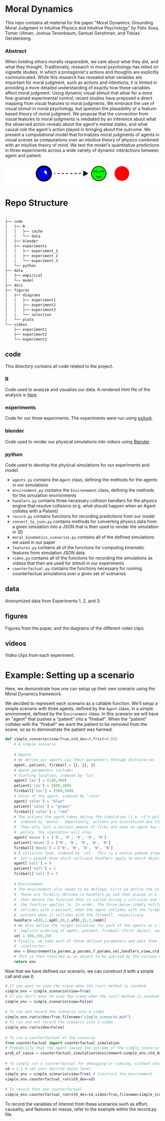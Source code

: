 # Moral Dynamics

This repo contains all material for the paper "Moral Dynamics: Grounding Moral Judgment in Intuitive Physics and Intuitive Psychology" by Felix Sosa, Tomer Ullman, Joshua Tenenbaum, Samuel Gershman, and Tobias Gerstenberg. 

### Abstract

When holding others morally responsible, we care about what they did, and what they thought. Traditionally, research in moral psychology has relied on vignette studies, in which a protagonist's actions and thoughts are explicitly communicated. While this research has revealed what variables are important for moral judgment, such as actions and intentions, it is limited in providing a more detailed understanding of exactly how these variables affect moral judgment. Using dynamic visual stimuli that allow for a more fine-grained experimental control, recent studies have proposed a direct mapping from visual features to moral judgments. We embrace the use of visual stimuli in moral psychology, but question the plausibility of a feature-based theory of moral judgment. We propose that the connection from visual features to moral judgments is mediated by an inference about what the observed action reveals about the agent's mental states, and what causal role the agent's action played in bringing about the outcome. We present a computational model that formalizes moral judgments of agents in visual scenes as computations over an intuitive theory of physics combined with an intuitive theory of mind. We test the model's quantitative predictions in three experiments across a wide variety of dynamic interactions between agent and patient.

![Banner](figures/banner.png)

# Repo Structure

```
.
├── code
│   ├── R
│   │   ├── cache
│   │   └── data
│   ├── blender
│   ├── experiments
│   │   ├── experiment_1
│   │   ├── experiment_2
│   │   └── experiment_3
│   └── python
├── data
│   ├── empirical
│   └── model
├── docs
├── figures
│   ├── diagrams
│   │   ├── experiment1
│   │   ├── experiment2
│   │   ├── experiment3
│   │   └── selection
│   └── plots
└── videos
    ├── experiment1
    ├── experiment2
    └── experiment3
```
## code

This directory contains all code related to the project.

### R

Code used to analyze and visualize our data. A rendered html file of the analysis is [here](https://cicl-stanford.github.io/moral_dynamics/).

### experiments

Code for our three experiments. The experiments were run using [psiturk](https://psiturk.org/). 

### blender

Code used to render our physical simulations into videos using [Blender](https://www.blender.org/).

### python

Code used to develop the physical simulations for our experiments and model.

* ```agents.py``` contains the ```Agent``` class, defining the methods for the agents in our simulations
* ```environment.py``` contains the ```Environement``` class, defining the methods for the simulation environments
* ```handlers.py``` contains three necessary collision handlers for the physics engine that resolve collisions (e.g. what should happen when an Agent collides with a Patient)
* ```record.py``` contains functions for recording predictions from our model
* ```convert_to_json.py``` contains methods for converting physics data from a given simulation into a JSON that is then used to render the simulation in 3D
* ```moral_kinematics_scenarios.py``` contains all of the defined simulations we used in our paper
* ```features.py``` contains all of the functions for computing kinematic features from simulation JSON data
* ```video.py``` contains all of the functions for recording the simulations as videos that then are used for stimuli in our experiments
* ```counterfactual.py``` contains the functions necessary for running counterfactual simulations over a given set of scenarios

## data

Anonymized data from Experiments 1, 2, and 3. 

## figures

Figures from the paper, and the diagrams of the different video clips. 

## videos 

Video clips from each experiment. 

# Example: Setting up a scenario

Here, we demonstrate how one can setup up their own scenario using the Moral Dynamics framework.

We decided to represent each scenario as a callable function. We'll setup a simple scenario with three agents, defined by the ```Agent``` class, in a simple environment, defined by the ```Environment``` class. In this scenario we will have an "agent" that pushes a "patient" into a "fireball". When the "patient" collides with the "fireball" we want the patient to be removed from the scene, so as to demonstrate the patient was harmed.

```python
def simple_scenario(view=True,std_dev=0,frict=0.05)
    # A simple scenario
      
    # Agents
    # We define our agents via their parameters through dictionaries
    agent, patient, fireball = {}, {}, {}
    # Agent parameters include:
    # Starting location, indexed by 'loc'
    agent['loc'] = (100,300) 
    patient['loc'] = (800,300)
    fireball['loc'] = (500,300)
    # Color of the agent, indexed by 'color'
    agent['color'] = "blue"
    patient['color'] = "green"
    fireball['color'] = "red"
    # The actions the agent takes during the simulation (i.e. it's policy),
    #  indexed by 'moves'. Importantly, actions are discretized and time-limited.
    #  They only last a certain amount of ticks and when an agent has finished its 
    #  policy, the simulation will stop.
    agent['moves'] = ['R', 'R', 'R', 'R', 'R']
    patient['moves'] = ['N', 'N', 'N', 'N', 'N']
    fireball['moves'] = ['N', 'N', 'N', 'N', 'N']
    # A collision type, indexed by 'col'. This is a native pymunk property that
    #  let's pymunk know which collision handlers apply to which objects.
    agent['coll'] = 0
    patient['coll'] = 1
    fireball['coll'] = 3
    
    # Environment
    # The environment also needs to be defined. First we define the collision handlers.
    #  These are formally defined in handlers.py and then placed in a list of triples,
    #  that denote the function that is called during a collision and the collision types 
    #  the function applies to. In order, the three below simply notify when the agent 
    #  collides with a patient, when the agent collides with the fireball, and removes the 
    #  patient when it collides with the fireball, respectively.
    handlers =[(0,1,ap0),(0,2,af0),(1,2,rem0)]
    # We also define the target velcoties for each of the agents as a triple, with the
    #  implicit ordering of agent, patient, fireball (first object, second object, third object)
    vel = 300,150,150
    # Finally, we take each of these defined parameters and pass them into the Environment class
    #  constructor.
    env = Environment(a_params,p_params,f_params,vel,handlers,view,std_dev,frict)
    # This is then returned as an object to be queried by the various modules within the framework.
    return env
```

Now that we have defined our scenario, we can construct it with a simple call and use it:

```python
# If you want to view the scene when the run() method is invoked
simple_env = simple_scenario(view=True)
# If you don't want to view the scene when the run() method is invoked
simple_env = simple_scenario(view=False)

# To run and record the scenario into a video
simple_env.run(video=True,filename="simple_scenario.mp4")
# To run and not record the scenario into a video
simple_env.run(video=False)

# To run a counterfactual of the scenario
from counterfactual import counterfactual_simulation
# Probability that the agent caused the outcome of the simple_scenario
prob_of_cause = counterfactual_simulation(environment=simple_env,std_dev=1.2,num_times=1000,view=False)

# To simply run a counterfactual for debugging or viewing, without calculating probability of causality
sd = 1.2 # set your desired noise level
simple_env = simple_scenario(view=True) # Construct the environment
simple_env.counterfactual_run(std_dev=sd)

# To record that one counterfactual
simple_env.counterfactual_run(std_dev=sd,video=True,filename=simple_scenario_counter.mp4")
```


To record the variables of interest from these scenarios such as effort, causality, and features en masse, refer to the example within the record.py file.

